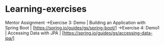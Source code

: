 # Learning-exercises
Mentor Assignment
->Exercise  3: Demo | Building an Application with Spring Boot  | [https://spring.io/guides/gs/spring-boot/]
->Exercise  4: Demo1 | Accessing Data with JPA | [https://spring.io/guides/gs/accessing-data-jpa/]
